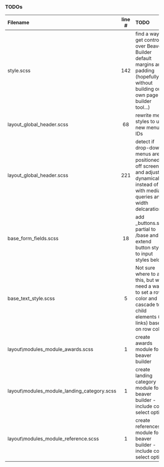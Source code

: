 ### TODOs
| Filename | line # | TODO
|:------|:------:|:------
| style.scss | 142 | find a way to get control over Beaver Builder default margins and padding (hopefully without building our own page builder tool...)
| layout\_global_header.scss | 68 | rewrite menu styles to use new menu IDs
| layout\_global_header.scss | 221 | detect if drop-down menus are positioned off screen and adjust dynamically instead of with media queries and width delcarations
| base\_form_fields.scss | 18 | add _buttons.scss partial to /base and extend button styels to input styles below
| base\_text_style.scss | 5 | Not sure where to add this, but we need a way to set a row color and cascade to child elements (EG links) based on row color
| layout\modules\_module_awards.scss | 1 | create awards module for beaver builder
| layout\modules\_module_landing_category.scss | 1 | create landing category module for beaver builder - include color select option
| layout\modules\_module_reference.scss | 1 | create references module for beaver builder - include color select option